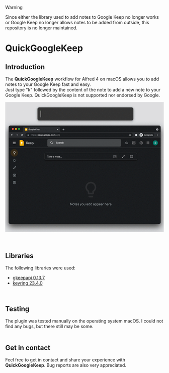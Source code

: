 > [!WARNING]  
> Since either the library used to add notes to Google Keep no longer works or Google Keep no longer allows notes to be added from outside, this repository is no longer maintained.

# QuickGoogleKeep
## Introduction
The **QuickGoogleKeep** workflow for Alfred 4 on macOS allows you to add notes to your Google Keep fast and easy.<br>
Just type "k" followed by the content of the note to add a new note to your Google Keep.
QuickGoogleKeep is not supported nor endorsed by Google.

<p align="center">
<img src="https://github.com/stevensolleder/QuickGoogleKeep/blob/main/screenshots/showcase.gif" img>
</p>
<br>

## Libraries
The following libraries were used:
- [gkeepapi 0.13.7](https://github.com/kiwiz/gkeepapi)
- [keyring 23.4.0](https://github.com/jaraco/keyring)
<br>

## Testing
The plugin was tested manually on the operating system macOS. I could not find any bugs, but there still may be some.
<br><br>

## Get in contact
Feel free to get in contact and share your experience with **QuickGoogleKeep**. Bug reports are also very appreciated.
